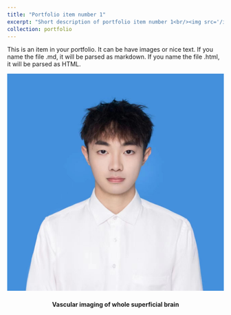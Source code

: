```yaml
---
title: "Portfolio item number 1"
excerpt: "Short description of portfolio item number 1<br/><img src='/images/Jingting.jpg'>"
collection: portfolio
---
```


This is an item in your portfolio. It can be have images or nice text. If you name the file .md, it will be parsed as markdown. If you name the file .html, it will be parsed as HTML. 
<center><img src="/images/Jingting.jpg" alt="roboticImage" width="1000"/></center>
<h4 align="center">Vascular imaging of whole superficial brain</h4>
